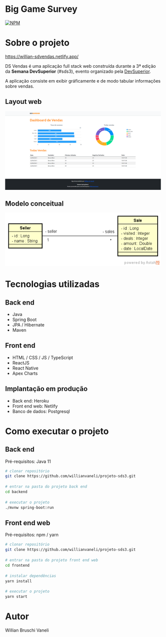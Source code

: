# Big Game Survey 
[![NPM](https://img.shields.io/npm/l/react)](https://github.com/willianvaneli/projeto-sds3/blob/main/LICENSE) 

# Sobre o projeto

https://willian-sdvendas.netlify.app/

DS Vendas é uma aplicação full stack web construída durante a 3ª edição da **Semana DevSuperior** (#sds3), evento organizado pela [DevSuperior](https://devsuperior.com "Site da DevSuperior").

A aplicação consiste em exibir gráficamente e de modo tabular informações sobre vendas.

## Layout web
![Web 1](https://github.com/willianvaneli/projeto-sds3/blob/main/assets/tela_dsvendas.png)


## Modelo conceitual
![Modelo Conceitual](https://github.com/willianvaneli/projeto-sds3/blob/main/assets/sds3-mc.png)

# Tecnologias utilizadas
## Back end
- Java
- Spring Boot
- JPA / Hibernate
- Maven
## Front end
- HTML / CSS / JS / TypeScript
- ReactJS
- React Native
- Apex Charts
## Implantação em produção
- Back end: Heroku
- Front end web: Netlify
- Banco de dados: Postgresql

# Como executar o projeto

## Back end
Pré-requisitos: Java 11

```bash
# clonar repositório
git clone https://github.com/willianvaneli/projeto-sds3.git

# entrar na pasta do projeto back end
cd backend

# executar o projeto
./mvnw spring-boot:run
```

## Front end web
Pré-requisitos: npm / yarn

```bash
# clonar repositório
git clone https://github.com/willianvaneli/projeto-sds3.git

# entrar na pasta do projeto front end web
cd frontend

# instalar dependências
yarn install

# executar o projeto
yarn start
```

# Autor

Willian Bruschi Vaneli



